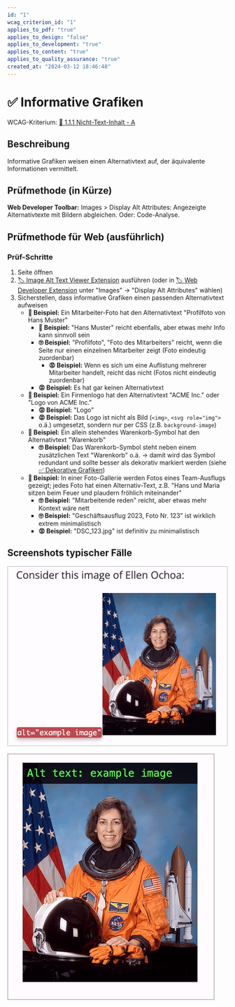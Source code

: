 ```yaml
---
id: "1"
wcag_criterion_id: "1"
applies_to_pdf: "true"
applies_to_design: "false"
applies_to_development: "true"
applies_to_content: "true"
applies_to_quality_assurance: "true"
created_at: "2024-03-12 18:46:48"
---
```


# ✅ Informative Grafiken

WCAG-Kriterium: [📜 1.1.1 Nicht-Text-Inhalt - A](..)

## Beschreibung

Informative Grafiken weisen einen Alternativtext auf, der äquivalente Informationen vermittelt.

## Prüfmethode (in Kürze)

**Web Developer Toolbar:** Images > Display Alt Attributes: Angezeigte Alternativtexte mit Bildern abgleichen. Oder: Code-Analyse.

## Prüfmethode für Web (ausführlich)

### Prüf-Schritte

1. Seite öffnen
1. [🏷️ Image Alt Text Viewer Extension](/de/tags/werkzeuge/extensions/image-alt-text-viewer-extension) ausführen (oder in [🏷️ Web Developer Extension](/de/tags/werkzeuge/extensions/web-developer-extension) unter "Images" → "Display Alt Attributes" wählen)
1. Sicherstellen, dass informative Grafiken einen passenden Alternativtext aufweisen
    - **🙂 Beispiel:** Ein Mitarbeiter-Foto hat den Alternativtext "Profilfoto von Hans Muster"
        - **🙂 Beispiel:** "Hans Muster" reicht ebenfalls, aber etwas mehr Info kann sinnvoll sein
        - **🙄 Beispiel:** "Profilfoto", "Foto des Mitarbeiters" reicht, wenn die Seite nur einen einzelnen Mitarbeiter zeigt (Foto eindeutig zuordenbar)
            - **😡 Beispiel:** Wenn es sich um eine Auflistung mehrerer Mitarbeiter handelt, reicht das nicht (Fotos nicht eindeutig zuordenbar)
        - **😡 Beispiel:** Es hat gar keinen Alternativtext
    - **🙂 Beispiel:** Ein Firmenlogo hat den Alternativtext "ACME Inc." oder "Logo von ACME Inc."
        - **😡 Beispiel:** "Logo"
        - **😡 Beispiel:** Das Logo ist nicht als Bild (`<img>`, `<svg role="img">` o.ä.) umgesetzt, sondern nur per CSS (z.B. `background-image`)
    - **🙂 Beispiel:** Ein allein stehendes Warenkorb-Symbol hat den Alternativtext "Warenkorb"
        - **🙄 Beispiel:** Das Warenkorb-Symbol steht neben einem zusätzlichen Text "Warenkorb" o.ä. → damit wird das Symbol redundant und sollte besser als dekorativ markiert werden (siehe [✅ Dekorative Grafiken](/de/wcag/1.1.1-nicht-text-inhalt/dekorative-grafiken))
    - **🙂 Beispiel:** In einer Foto-Gallerie werden Fotos eines Team-Ausflugs gezeigt; jedes Foto hat einen Alternativ-Text, z.B. "Hans und Maria sitzen beim Feuer und plaudern fröhlich miteinander"
        - **🙄 Beispiel:** "Mitarbeitende reden" reicht, aber etwas mehr Kontext wäre nett
        - **🙄 Beispiel:** "Geschäftsausflug 2023, Foto Nr. 123" ist wirklich extrem minimalistisch
        - **😡 Beispiel:** "DSC_123.jpg" ist definitiv zu minimalistisch

## Screenshots typischer Fälle

![Beispiel-Bild auf WebAIM (mit Web Developer Tools aktiv)](images/beispiel-bild-auf-webaim.png)

![Dasselbe Beispiel auf WebAIM (mit Image Alt Text Viewer aktiv)](images/dasselbe-beispiel-auf-webaim.png)